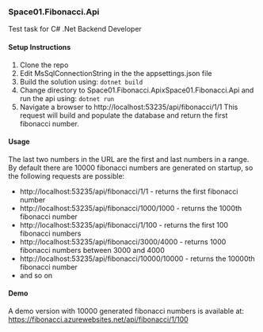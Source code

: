 ### Space01.Fibonacci.Api
Test task for C# .Net Backend Developer

#### Setup Instructions
1) Clone the repo
2) Edit MsSqlConnectionString in the the appsettings.json file 
3) Build the solution using: ``` dotnet build ```
4) Change directory to Space01.Fibonacci.ApixSpace01.Fibonacci.Api and run the api using: ```dotnet run```
5) Navigate a browser to http://localhost:53235/api/fibonacci/1/1 This request will build and populate the database and return the first fibonacci number.

#### Usage
The last two numbers in the URL are the first and last numbers in a range. By default there are 10000 fibonacci numbers are generated on startup, so the following requests are possible:
* http://localhost:53235/api/fibonacci/1/1 - returns the first fibonacci number
* http://localhost:53235/api/fibonacci/1000/1000 - returns the 1000th fibonacci number
* http://localhost:53235/api/fibonacci/1/100 - returns the first 100 fibonacci numbers
* http://localhost:53235/api/fibonacci/3000/4000 - returns 1000 fibonacci numbers between 3000 and 4000
* http://localhost:53235/api/fibonacci/10000/10000 - returns the 10000th fibonacci number
* and so on

#### Demo
A demo version with 10000 generated fibonacci numbers is available at: https://fibonacci.azurewebsites.net/api/fibonacci/1/100

